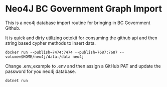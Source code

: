 # Neo4J BC Government Graph Import
This is a neo4j database import routine for bringing in BC Government Github.

It is quick and dirty utilizing octokit for consuming the github api and then string based cypher methods to insert data.


```docker run --publish=7474:7474 --publish=7687:7687 --volume=$HOME/neo4j/data:/data neo4j```

Change .env_example to .env and then assign a GitHub PAT and update the password for you neo4j database.

```dotnet run```